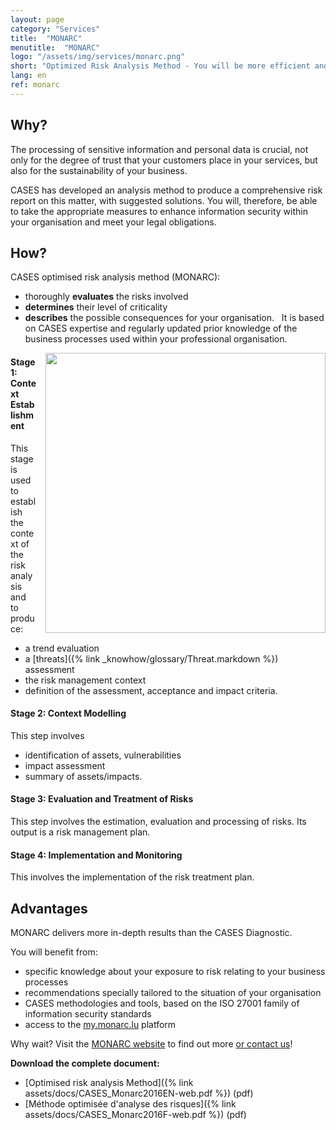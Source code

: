 ```yaml
---
layout: page
category: "Services"
title:  "MONARC"
menutitle:  "MONARC"
logo: "/assets/img/services/monarc.png"
short: "Optimized Risk Analysis Method - You will be more efficient and complete!"
lang: en
ref: monarc
---
```

## Why?

The processing of sensitive information and personal data is crucial, not only for the degree of trust that your customers place in your services, but also for the sustainability of your business.

CASES has developed an analysis method to produce a comprehensive risk report on this matter, with suggested solutions. You will, therefore, be able to take the appropriate measures to enhance information security within your organisation and meet your legal obligations.

## How?
CASES optimised risk analysis method (MONARC):

* thoroughly **evaluates** the risks involved
* **determines** their level of criticality
* **describes** the possible consequences for your organisation.
 
It is based on CASES expertise and regularly updated prior knowledge of the business processes used within your professional organisation.

<img class="img-border" src="{{ 'assets/img/services/monarccircle.jpg' | relative_url }}" style="float:right; width:448px; margin-left: 15px;" />

#### Stage 1: Context Establishment
This stage is used to establish the context of the risk analysis and to produce:

* a trend evaluation
* a [threats]({% link _knowhow/glossary/Threat.markdown %}) assessment
* the risk management context
* definition of the assessment, acceptance and impact criteria.

#### Stage 2: Context Modelling
This step involves

* identification of assets, vulnerabilities
* impact assessment
* summary of assets/impacts.

#### Stage 3: Evaluation and Treatment of Risks
This step involves the estimation, evaluation and processing of risks. Its output is a risk management plan.

#### Stage 4: Implementation and Monitoring
This involves the implementation of the risk treatment plan.

## Advantages
MONARC delivers more in-depth results than the CASES Diagnostic.

You will benefit from:

* specific knowledge about your exposure to risk relating to your business processes
* recommendations specially tailored to the situation of your organisation
* CASES methodologies and tools, based on the ISO 27001 family of information security standards
* access to the [my.monarc.lu](https://my.monarc.lu) platform

Why wait? Visit the [MONARC website](https://www.monarc.lu) to find out more [or contact us](mailto:services@cases.lu?subject=MONARC)!

**Download the complete document:**

* [Optimised risk analysis Method]({% link assets/docs/CASES_Monarc2016EN-web.pdf  %}) (pdf)
* [Méthode optimisée d'analyse des risques]({% link assets/docs/CASES_Monarc2016F-web.pdf %}) (pdf)

